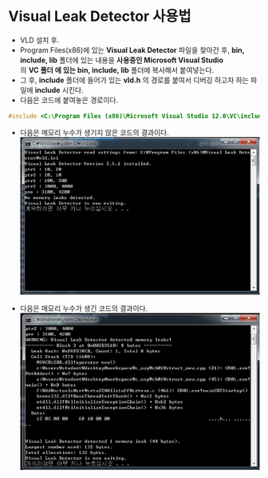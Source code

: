 # Visual Leak Detector 사용법
- VLD 설치 후.
- Program Files(x86)에 있는 **Visual Leak Detector** 파일을 찾아간 후,
**bin, include, lib** 폴더에 있는 내용을 **사용중인 Microsoft Visual Studio**  
의 **VC 폴더 에 있는 bin, include, lib** 폴더에 복사해서 붙여넣는다.
- 그 후, **include** 폴더에 들어가 있는 **vld.h** 의 경로를 붙여서 디버깅 하고자 하는
파일에 **include** 시킨다.
- 다음은 코드에 붙여놓은 경로이다.

```cpp
#include <C:\Program Files (x86)\Microsoft Visual Studio 12.0\VC\include\vld.h>
```

- 다음은 메모리 누수가 생기지 않은 코드의 결과이다.
![No Memory Leak](./img/memory-leak1.PNG)

- 다음은 메모리 누수가 생긴 코드의 결과이다.
![Memory Leak](./img/memory-leak2.PNG)

